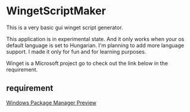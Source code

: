 # WingetScriptMaker
This is a very basic gui winget script generator.

This application is in experimental state. 
And it only works when your os default language is set to Hungarian.
I'm planning to add more language support. 
I made it only for fun and for learning purposes.

Winget is a Microsoft project go to check out the link below in the requirement.

## requirement
[Windows Package Manager Preview](https://github.com/microsoft/winget-cli/releases)
